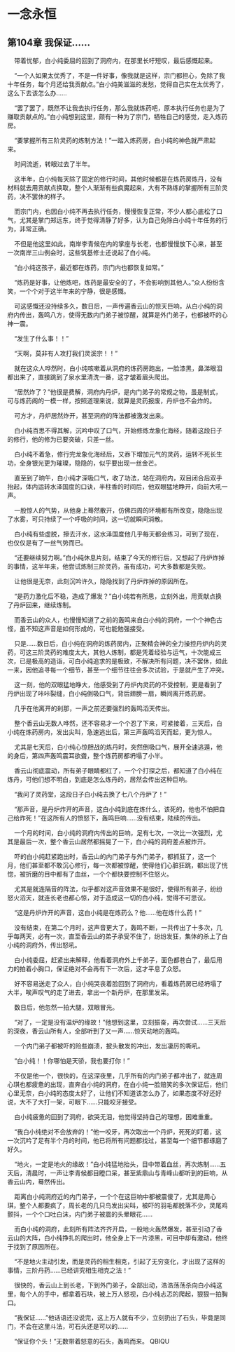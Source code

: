 # 一念永恒 
 ## 第104章 我保证……
     带着忧郁，白小纯委屈的回到了洞府内，在那里长吁短叹，最后感慨起来。

    “一个人如果太优秀了，不是一件好事，像我就是这样，宗门都担心，免除了我十年任务，每个月还给我贡献点。”白小纯美滋滋的发愁，觉得自己实在太优秀了，这么下去该怎么办……

    “罢了罢了，既然不让我去执行任务，那么我就炼药吧，原本执行任务也是为了赚取贡献点的。”白小纯想到这里，颇有一种为了宗门，牺牲自己的感觉，走入炼药房。

    “要掌握所有三阶灵药的炼制方法！”一踏入炼药房，白小纯的神色就严肃起来。

    时间流逝，转眼过去了半年。

    这半年，白小纯每天除了固定的修行时间，其他时候都是在炼药房炼丹，没有材料就去用贡献点换取，整个人渐渐有些疯魔起来，大有不熟练的掌握所有三阶灵药，决不罢休的样子。

    而宗门内，也因白小纯不再去执行任务，慢慢恢复正常，不少人都心底松了口气，尤其是掌门郑远东，终于觉得清静了好多，认为自己免除白小纯十年任务的行为，非常正确。

    不但是他这里如此，南岸李青候在内的掌座与长老，也都慢慢放下心来，甚至一次南岸三山例会时，这些筑基修士还说起了白小纯。

    “白小纯这孩子，最近都在炼药，宗门内也都恢复如常。”

    “炼药是好事，让他炼吧，炼药是最安全的了，不会影响到其他人。”众人纷纷含笑，一个个对于这半年来的宁静，很是感慨。

    可这感慨还没持续多久，数日后，一声传遍香云山的惊天巨响，从白小纯的洞府内传出，轰鸣八方，使得无数内门弟子被惊醒，就算是外门弟子，也都被吓的心神一震。

    “发生了什么事！！”

    “天啊，莫非有人攻打我们灵溪宗！！”

    就在这众人哗然时，白小纯咳嗽着从洞府的炼药房跑出，一脸漆黑，鼻涕眼泪都出来了，直接跳到了泉水里清洗一番，这才皱着眉头爬出。

    “居然炸了？”他很是费解，洞府内丹炉，是内门弟子的常规之物，虽是制式，可与炼药阁的一模一样，按照道理来说，就算是灵药报废，丹炉也不会炸的。

    可方才，丹炉居然炸开，甚至洞府的阵法都被激发出来。

    白小纯百思不得其解，沉吟中叹了口气，开始修炼龙象化海经，随着这段日子的修行，他的修为已要突破，只差一丝。

    白小纯不着急，修行完龙象化海经后，又吞下增加元气的灵药，运转不死长生功，全身银光更为璀璨，隐隐的，似乎要出现一丝金芒。

    直至到了晌午，白小纯才深吸口气，收了功法，站在洞府内，双目闭合后双手抬起，体内运转水泽国度的口诀，半柱香的时间后，他双眼猛地睁开，向前大吼一声。

    一股惊人的气势，从他身上蓦然散开，仿佛四周的环境都有所改变，隐隐出现了水雾，可只持续了一个呼吸的时间，这一切就瞬间消散。

    白小纯有些虚脱，擦去汗水，这水泽国度他几乎每天都会练习，可到了现在，也仅仅是有了一丝气势而已。

    “还要继续努力啊。”白小纯休息片刻，结束了今天的修行后，又想起了丹炉炸掉的事情，这半年来，他尝试炼制三阶灵药，虽有成功，可大多数都是失败。

    让他很是无奈，此刻沉吟许久，隐隐找到了丹炉炸掉的原因所在。

    “是药力激化后不稳，造成了爆发？”白小纯若有所思，立刻外出，用贡献点换了丹炉回来，继续炼制。

    而香云山的众人，也慢慢知道了之前的轰鸣来自白小纯的洞府，一个个神色古怪，虽不知这声音是如何形成的，可也能勉强接受。

    只是……数日后，白小纯在洞府的炼药房内，正聚精会神的全力操控丹炉内的灵药，可这三阶灵药的难度太大，其他人炼制，都是凭着经验与运气，十次能成三次，已是极高的造诣，可白小纯追求的是极致，不解决所有问题，决不罢休，如此一来，因他追寻每一个细节，甚至一个细节往往会多次试验，于是就产生了冲突。

    这一刻，他的双眼猛地睁大，他感受到了丹炉内灵药的不受控制，更是看到了丹炉出现了咔咔裂缝，白小纯倒吸口气，背后翅膀一扇，瞬间离开炼药房。

    几乎在他离开的刹那，一声之前还要强烈的轰鸣滔天传出。

    整个香云山无数人哗然，还不容易才一个个忍了下来，可紧接着，三天后，白小纯在炼药房内，发出尖叫，急速逃出后，第三声轰鸣滔天而起，更为惊人。

    尤其是七天后，白小纯心惊胆战的炼丹时，突然倒吸口气，展开全速逃遁，他的身后，第四声轰鸣震耳欲聋，整个炼药房都坍塌了小半。

    香云山彻底震动，所有弟子眼睛都红了，一个个打探之后，都知道了白小纯在炼丹，可他们想不明白，到底是怎么炼丹的，居然会传出这种巨响。

    “我问了灵药堂，这段日子白小纯去换了七八个丹炉了！”

    “那声音，是丹炉炸开的声音，这白小纯到底在炼什么，该死的，他也不怕把自己给炸死！”在这所有人的愤怒下，轰鸣巨响……没有结束，陆续的传出。

    一个月的时间，白小纯的洞府内传出的巨响，足有七次，一次比一次强烈，尤其是最后一次，整个香云山居然都摇晃了一下，白小纯的洞府差点被炸开。

    吓的白小纯赶紧跑出时，香云山的内门弟子与外门弟子，都抓狂了，这一个月，他们甚至都不敢沉心修行，每一次都被惊醒，使得他们心脏狂跳，都出现了恍惚，被折磨的目中都有了血丝，一个个都快要控制不住怒火。

    尤其是就连隔音的阵法，似乎都对这声音效果不是很好，使得所有弟子，纷纷怒火滔天，就连长老也都心惊，对于造成这一切的白小纯，觉得不可思议。

    “这是丹炉炸开的声音，这白小纯是在炼药么？他……他在炼什么药！”

    没有结束，在第二个月时，这声音更大了，轰鸣不断，一共传出了十多次，几乎每两天，必有一次，直至香云山的弟子承受不住了，纷纷发狂，集体的杀上了白小纯的洞府外，传出怒吼。

    白小纯委屈，赶紧出来解释，他看着洞府外上千弟子，面色都苍白了，最后用力的拍着小胸口，保证绝对不会再有下一次后，这才平息了众怒。

    好不容易送走了众人，白小纯哭丧着脸回到了洞府内，看着炼药房已经坍塌了大半，唉声叹气的走了进去，拿出一个新丹炉，在那里发呆。

    数日后，他忽然一拍大腿，双眼冒光。

    “对了，一定是没有温炉的缘故！”他想到这里，立刻振奋，再次尝试……三天后的深夜，香云山所有人，全部听到了又一声……惊天动地的轰鸣。

    一个内门弟子都被吓的险些崩溃，披头散发的冲出，发出凄厉的嘶吼。

    “白小纯！！你哪怕是天骄，我也要打你！”

    不仅是他一个，很快的，在这深夜里，几乎所有的内门弟子都冲出了，就连周心琪也都疲惫的出现，直奔白小纯的洞府，在白小纯一脸赔笑的多次保证后，他们心里无奈，白小纯的态度太好了，让他们不知道该怎么办了，如果态度不好还好说，大不了大打一架，可眼下……只能咬牙接受。

    白小纯疲惫的回到了洞府，欲哭无泪，他觉得坚持自己的理想，困难重重。

    “我白小纯绝对不会放弃的！”他一咬牙，再次取出一个丹炉，死死的盯着，这一次沉吟了足有半个月的时间，他已将所有问题都找过，甚至每一个细节都琢磨了好久。

    “地火，一定是地火的缘故！”白小纯猛地抬头，目中带着血丝，再次炼制……五天后，清晨时，一声让李青候都目瞪口呆，甚至紫鼎山与青峰山都听到的巨响，从香云山内，蓦然传出。

    距离白小纯洞府近的内门弟子，一个个在这巨响中都被震傻了，尤其是周心琪，整个人都要疯了，周长老的几只鸟发出尖叫，被吓的羽毛都脱落不少，灵尾鸡颤抖，一个个口吐白沫，内门弟子被震的头晕眼花……

    而白小纯的洞府，此刻所有阵法齐齐开启，一股地火轰然爆发，甚至引动了香云山的大阵，白小纯挣扎的爬出时，他全身上下一片漆黑，可目中却有激动，他终于找到了原因所在。

    “不是地火主动引发，而是灵药的相生相克，引起了无穷变化，才出现了这样的事情，三阶丹药……已经讲究相生相克之法！”

    很快的，香云山上到长老，下到外门弟子，全部出动，浩浩荡荡杀向白小纯这里，每个人的手中，都拿着石块，被上万人怒视，白小纯忐忑的爬起，狠狠一拍胸口。

    “我保证……”他话语还没说完，这上万人就有不少，立刻扔出了石头，毕竟是同门，不会在这里斗法，可石头还是可以的……

    “保证你个头！”无数带着怒意的石头，轰鸣而来。 
QBIQU